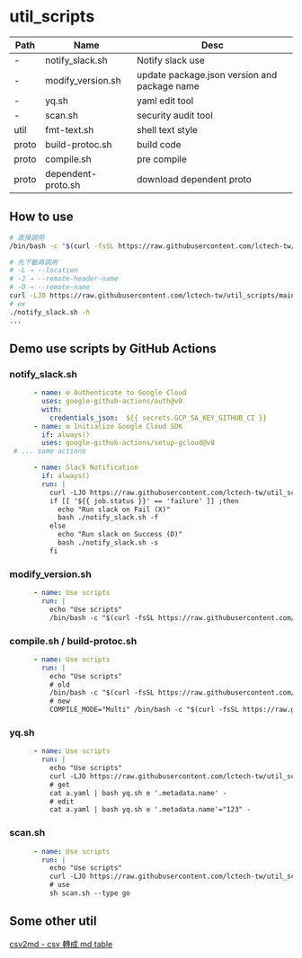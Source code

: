 # util_scripts

|Path|Name|Desc|
|-|-|-|
|-|notify_slack.sh|Notify slack use|
|-|modify_version.sh|update package.json version and package name|
|-|yq.sh|yaml edit tool|
|-|scan.sh|security audit tool |
|util|fmt-text.sh|shell text style|
|proto|build-protoc.sh|build code|
|proto|compile.sh|pre compile|
|proto|dependent-proto.sh|download dependent proto|

## How to use

```sh
# 直接調用
/bin/bash -c "$(curl -fsSL https://raw.githubusercontent.com/lctech-tw/util_scripts/main/notify_slack.sh)"

# 先下載再調用
# -L → --location
# -J → --remote-header-name
# -O → --remote-name
curl -LJO https://raw.githubusercontent.com/lctech-tw/util_scripts/main/notify_slack.sh 
# ex
./notify_slack.sh -h
...

```

## Demo use scripts by GitHub Actions

### notify_slack.sh

```yaml
      - name: ⚙️ Authenticate to Google Cloud
        uses: google-github-actions/auth@v0
        with:
          credentials_json:  ${{ secrets.GCP_SA_KEY_GITHUB_CI }}
      - name: ⚙️ Initialize Google Cloud SDK
        if: always()
        uses: google-github-actions/setup-gcloud@v0
 # ... some actions

      - name: Slack Notification
        if: always()
        run: |
          curl -LJO https://raw.githubusercontent.com/lctech-tw/util_scripts/main/notify_slack.sh 
          if [[ '${{ job.status }}' == 'failure' ]] ;then
            echo "Run slack on Fail (X)"
            bash ./notify_slack.sh -f
          else
            echo "Run slack on Success (O)"
            bash ./notify_slack.sh -s
          fi
```

### modify_version.sh

```yaml
      - name: Use scripts
        run: |
          echo "Use scripts"
          /bin/bash -c "$(curl -fsSL https://raw.githubusercontent.com/lctech-tw/util_scripts/main/modify_version.sh)"
```

### compile.sh / build-protoc.sh

```yaml
      - name: Use scripts
        run: |
          echo "Use scripts"
          # old 
          /bin/bash -c "$(curl -fsSL https://raw.githubusercontent.com/lctech-tw/util_scripts/main/proto/compile.sh)"
          # new
          COMPILE_MODE="Multi" /bin/bash -c "$(curl -fsSL https://raw.githubusercontent.com/lctech-tw/util_scripts/main/proto/compile2.sh)"

```

### yq.sh

```yaml
      - name: Use scripts
        run: |
          echo "Use scripts"
          curl -LJO https://raw.githubusercontent.com/lctech-tw/util_scripts/main/yq.sh 
          # get 
          cat a.yaml | bash yq.sh e '.metadata.name' - 
          # edit 
          cat a.yaml | bash yq.sh e '.metadata.name'="123" - 
```

### scan.sh

```yaml
      - name: Use scripts
        run: |
          echo "Use scripts"
          curl -LJO https://raw.githubusercontent.com/lctech-tw/util_scripts/main/scan.sh 
          # use 
          sh scan.sh --type go
```

## Some other util

[csv2md - csv 轉成 md table](https://www.convertcsv.com/csv-to-markdown.htm)
